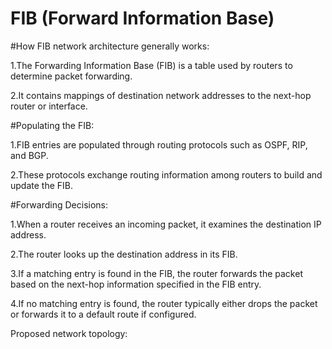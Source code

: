 # FIB (Forward Information Base)

#How FIB network architecture generally works:

1.The Forwarding Information Base (FIB) is a table used by routers to determine packet forwarding.

2.It contains mappings of destination network addresses to the next-hop router or interface.

#Populating the FIB:

1.FIB entries are populated through routing protocols such as OSPF, RIP, and BGP.

2.These protocols exchange routing information among routers to build and update the FIB.

#Forwarding Decisions:

1.When a router receives an incoming packet, it examines the destination IP address.

2.The router looks up the destination address in its FIB.

3.If a matching entry is found in the FIB, the router forwards the packet based on the next-hop information specified in the FIB entry.

4.If no matching entry is found, the router typically either drops the packet or forwards it to a default route if configured.

Proposed network topology:
